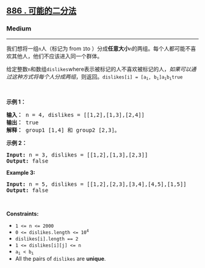 <h2><a href="https://leetcode.com/problems/possible-bipartition/"><font style="vertical-align: inherit;"><font style="vertical-align: inherit;">886 </font></font><font style="vertical-align: inherit;"><font style="vertical-align: inherit;">. </font></font><font style="vertical-align: inherit;"><font style="vertical-align: inherit;">可能的二分法</font></font></a></h2><h3>Medium</h3><hr><div><p><font style="vertical-align: inherit;"><font style="vertical-align: inherit;">我们想将一组</font></font><code>n</code><font style="vertical-align: inherit;"><font style="vertical-align: inherit;">人（标记为 from </font></font><code>1</code><font style="vertical-align: inherit;"><font style="vertical-align: inherit;">to ）分成</font><strong><font style="vertical-align: inherit;">任意大小</font></strong></font><code>n</code><font style="vertical-align: inherit;"><font style="vertical-align: inherit;">的两组</font><font style="vertical-align: inherit;">。</font><font style="vertical-align: inherit;">每个人都可能不喜欢其他人，他们不应该进入同一个群体。</font></font><strong><font style="vertical-align: inherit;"></font></strong><font style="vertical-align: inherit;"></font></p>

<p><font style="vertical-align: inherit;"><font style="vertical-align: inherit;">给定整数</font></font><code>n</code><font style="vertical-align: inherit;"><font style="vertical-align: inherit;">和数组</font></font><code>dislikes</code><font style="vertical-align: inherit;"><font style="vertical-align: inherit;">where</font><font style="vertical-align: inherit;">表示被标记的人</font><font style="vertical-align: inherit;">不喜欢被标记的人，</font><em><font style="vertical-align: inherit;">如果可以通过这种方式将每个人分成两组</font></em><font style="vertical-align: inherit;">，则返回</font><font style="vertical-align: inherit;">。</font></font><code>dislikes[i] = [a<sub>i</sub>, b<sub>i</sub>]</code><font style="vertical-align: inherit;"></font><code>a<sub>i</sub></code><font style="vertical-align: inherit;"></font><code>b<sub>i</sub></code><font style="vertical-align: inherit;"></font><code>true</code> <em><font style="vertical-align: inherit;"></font></em><font style="vertical-align: inherit;"></font></p>

<p>&nbsp;</p>
<p><strong class="example"><font style="vertical-align: inherit;"><font style="vertical-align: inherit;">示例 1：</font></font></strong></p>

<pre><strong><font style="vertical-align: inherit;"><font style="vertical-align: inherit;">输入：</font></font></strong><font style="vertical-align: inherit;"><font style="vertical-align: inherit;"> n = 4, dislikes = [[1,2],[1,3],[2,4]]
</font></font><strong><font style="vertical-align: inherit;"><font style="vertical-align: inherit;">输出：</font></font></strong><font style="vertical-align: inherit;"><font style="vertical-align: inherit;"> true
</font></font><strong><font style="vertical-align: inherit;"><font style="vertical-align: inherit;">解释：</font></font></strong><font style="vertical-align: inherit;"><font style="vertical-align: inherit;"> group1 [1,4] 和 group2 [2,3]。
</font></font></pre>

<p><strong class="example"><font style="vertical-align: inherit;"><font style="vertical-align: inherit;">示例 2：</font></font></strong></p>

<pre><strong>Input:</strong> n = 3, dislikes = [[1,2],[1,3],[2,3]]
<strong>Output:</strong> false
</pre>

<p><strong class="example">Example 3:</strong></p>

<pre><strong>Input:</strong> n = 5, dislikes = [[1,2],[2,3],[3,4],[4,5],[1,5]]
<strong>Output:</strong> false
</pre>

<p>&nbsp;</p>
<p><strong>Constraints:</strong></p>

<ul>
	<li><code>1 &lt;= n &lt;= 2000</code></li>
	<li><code>0 &lt;= dislikes.length &lt;= 10<sup>4</sup></code></li>
	<li><code>dislikes[i].length == 2</code></li>
	<li><code>1 &lt;= dislikes[i][j] &lt;= n</code></li>
	<li><code>a<sub>i</sub> &lt; b<sub>i</sub></code></li>
	<li>All the pairs of <code>dislikes</code> are <strong>unique</strong>.</li>
</ul>
</div>